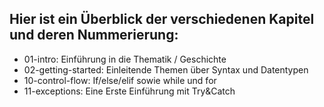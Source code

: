## Hier ist ein Überblick der verschiedenen Kapitel und deren Nummerierung:

* 01-intro: Einführung in die Thematik / Geschichte
* 02-getting-started: Einleitende Themen über Syntax und Datentypen
* 10-control-flow: If/else/elif sowie while und for
* 11-exceptions: Eine Erste Einführung mit Try&Catch